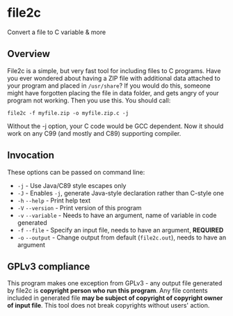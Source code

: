 # file2c
Convert a file to C variable &amp; more

## Overview
File2c is a simple, but very fast tool for including files to C programs. Have you ever wondered about having a ZIP file with
additional data attached to your program and placed in `/usr/share`? If you would do this, someone might have forgotten placing
the file in data folder, and gets angry of your program not working. Then you use this. You should call:

	file2c -f myfile.zip -o myfile.zip.c -j

Without the -j option, your C code would be GCC dependent. Now it should work on any C99 (and mostly and C89) supporting
compiler.

## Invocation
These options can be passed on command line:
 + `-j` - Use Java/C89 style escapes only
 + `-J` - Enables `-j`, generate Java-style declaration rather than C-style one
 + `-h` `--help` - Print help text
 + `-V` `--version` - Print version of this program
 + `-v` `--variable` - Needs to have an argument, name of variable in code generated
 + `-f` `--file` - Specify an input file, needs to have an argument, **REQUIRED**
 + `-o` `--output` - Change output from default (`file2c.out`), needs to have an argument

## GPLv3 compliance
This program makes one exception from GPLv3 - any output file generated by file2c is **copyright person who run this program**.
Any file contents included in generated file **may be subject of copyright of copyright owner of input file**. This tool does
not break copyrights without users' action.
